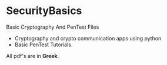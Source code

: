 # SecurityBasics
Basic Cryptography And PenTest Files

- Cryptography and crypto communication apps using python
- Basic PenTest Tutorials.

All pdf's are in **Greek**.
